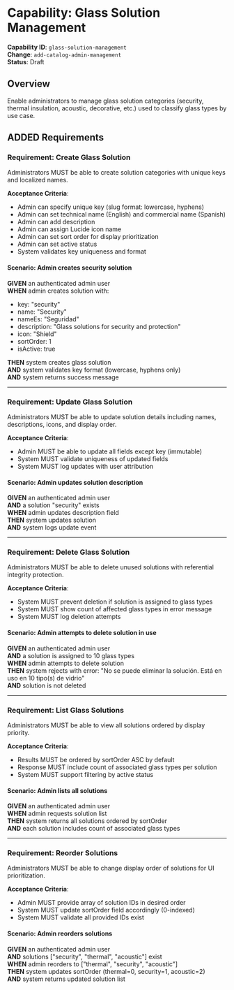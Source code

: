 # Capability: Glass Solution Management

**Capability ID**: `glass-solution-management`  
**Change**: `add-catalog-admin-management`  
**Status**: Draft

## Overview

Enable administrators to manage glass solution categories (security, thermal insulation, acoustic, decorative, etc.) used to classify glass types by use case.

## ADDED Requirements

### Requirement: Create Glass Solution

Administrators MUST be able to create solution categories with unique keys and localized names.

**Acceptance Criteria**:
- Admin can specify unique key (slug format: lowercase, hyphens)
- Admin can set technical name (English) and commercial name (Spanish)
- Admin can add description
- Admin can assign Lucide icon name
- Admin can set sort order for display prioritization
- Admin can set active status
- System validates key uniqueness and format

#### Scenario: Admin creates security solution

**GIVEN** an authenticated admin user  
**WHEN** admin creates solution with:
- key: "security"
- name: "Security"
- nameEs: "Seguridad"
- description: "Glass solutions for security and protection"
- icon: "Shield"
- sortOrder: 1
- isActive: true

**THEN** system creates glass solution  
**AND** system validates key format (lowercase, hyphens only)  
**AND** system returns success message

---

### Requirement: Update Glass Solution

Administrators MUST be able to update solution details including names, descriptions, icons, and display order.

**Acceptance Criteria**:
- Admin MUST be able to update all fields except key (immutable)
- System MUST validate uniqueness of updated fields
- System MUST log updates with user attribution

#### Scenario: Admin updates solution description

**GIVEN** an authenticated admin user  
**AND** a solution "security" exists  
**WHEN** admin updates description field  
**THEN** system updates solution  
**AND** system logs update event

---

### Requirement: Delete Glass Solution

Administrators MUST be able to delete unused solutions with referential integrity protection.

**Acceptance Criteria**:
- System MUST prevent deletion if solution is assigned to glass types
- System MUST show count of affected glass types in error message
- System MUST log deletion attempts

#### Scenario: Admin attempts to delete solution in use

**GIVEN** an authenticated admin user  
**AND** a solution is assigned to 10 glass types  
**WHEN** admin attempts to delete solution  
**THEN** system rejects with error: "No se puede eliminar la solución. Está en uso en 10 tipo(s) de vidrio"  
**AND** solution is not deleted

---

### Requirement: List Glass Solutions

Administrators MUST be able to view all solutions ordered by display priority.

**Acceptance Criteria**:
- Results MUST be ordered by sortOrder ASC by default
- Response MUST include count of associated glass types per solution
- System MUST support filtering by active status

#### Scenario: Admin lists all solutions

**GIVEN** an authenticated admin user  
**WHEN** admin requests solution list  
**THEN** system returns all solutions ordered by sortOrder  
**AND** each solution includes count of associated glass types

---

### Requirement: Reorder Solutions

Administrators MUST be able to change display order of solutions for UI prioritization.

**Acceptance Criteria**:
- Admin MUST provide array of solution IDs in desired order
- System MUST update sortOrder field accordingly (0-indexed)
- System MUST validate all provided IDs exist

#### Scenario: Admin reorders solutions

**GIVEN** an authenticated admin user  
**AND** solutions ["security", "thermal", "acoustic"] exist  
**WHEN** admin reorders to ["thermal", "security", "acoustic"]  
**THEN** system updates sortOrder (thermal=0, security=1, acoustic=2)  
**AND** system returns updated solution list
